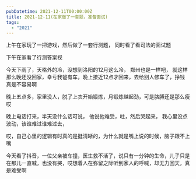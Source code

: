 ```yaml
---
pubDatetime: 2021-12-11T00:00:00Z
title: 2021-12-11(在家做了一套题，准备面试)
tags:
  - "2021"
---
```


上午在家玩了一把游戏，然后做了一套行测题， 同时看了看司法的面试题

下午在家看了行测答案视

今天下雨了，天格外的冷，没想到洛阳的12月这么冷， 郑州也是一样吧，
就这样那么晚还没回家，幸亏我爸有车，晚上接近12点才回来，去给别人修车了，挣钱真是不容易啊

晚上五点多，家里没人，脱了上衣开始锻炼，月锻炼越起劲，可是胳膊还是那么瘦哎

晚上电话打来，半天没什么话可说， 他说他难受，吐，然后哭起来， 我心里没点波动，该谁难过谁难过去，

哎，自己心里的逻辑有时真的是挺清晰的，为什么就是嘴上说的时候，脑子跟不上嘴

今天看了抖音，一位父亲被车撞，医生救不活了，说只有一分钟的生命，儿子只是在那儿一直喊，也没有哭，哎想着人在弥留之际听到家人的呼喊，却无力回天，真是难受啊
